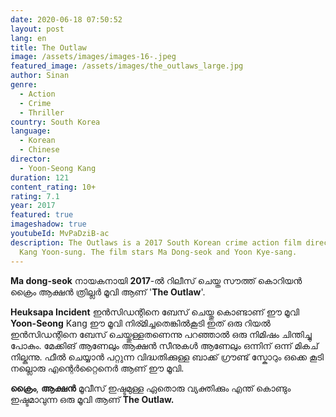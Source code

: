 ```yaml
---
date: 2020-06-18 07:50:52
layout: post
lang: en
title: The Outlaw
image: /assets/images/images-16-.jpeg
featured_image: /assets/images/the_outlaws_large.jpg
author: Sinan
genre:
  - Action
  - Crime
  - Thriller
country: South Korea
language:
  - Korean
  - Chinese
director:
  - Yoon-Seong Kang
duration: 121
content_rating: 10+
rating: 7.1
year: 2017
featured: true
imageshadow: true
youtubeId: MvPaDziB-ac
description: The Outlaws is a 2017 South Korean crime action film directed by
  Kang Yoon-sung. The film stars Ma Dong-seok and Yoon Kye-sang.
---
```

**Ma dong-seok** നായകനായി **2017**-ൽ റിലീസ് ചെയ്ത സൗത്ത് കൊറിയൻ ക്രൈം ആക്ഷൻ ത്രില്ലർ മൂവി ആണ് '**The Outlaw**'.

**Heuksapa Incident** ഇൻസിഡന്റിനെ ബേസ് ചെയ്തു കൊണ്ടാണ് ഈ മൂവി **Yoon-Seong** Kang ഈ മൂവി നിര്മിച്ചതെങ്കിൽകൂടി ഇത് ഒരു റിയൽ ഇൻസിഡന്റിനെ ബേസ് ചെയ്തുള്ളതണെന്നു പറഞ്ഞാൽ ഒരു നിമിഷം ചിന്തിച്ചു പോകും. മേക്കിങ് ആണേലും ആക്ഷൻ സീനുകൾ ആണേലും ഒന്നിന് ഒന്ന് മികച് നില്കുന്നു. ഫീൽ ചെയ്യാൻ പറ്റുന്ന വിദ്ധതിക്കുള്ള ബാക്ക് ഗ്രൗണ്ട് സ്കോറും ഒക്കെ കൂടി നല്ലൊരു എന്റെർറ്റൈനെർ ആണ് ഈ മൂവി.

**ക്രൈം**, **ആക്ഷൻ** മൂവീസ് ഇഷ്ടമുള്ള ഏതൊരു വ്യക്തിക്കും എന്ത് കൊണ്ടും ഇഷ്ടമാവുന്ന ഒരു മൂവി ആണ് **The Outlaw.**
